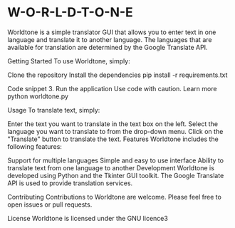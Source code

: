 # W-O-R-L-D-T-O-N-E

Worldtone is a simple translator GUI that allows you to enter text in one language and translate it to another language. The languages that are available for translation are determined by the Google Translate API.

Getting Started
To use Worldtone, simply:

Clone the repository
Install the dependencies
pip install -r requirements.txt

Code snippet
3. Run the application
Use code with caution. Learn more
python worldtone.py

Usage
To translate text, simply:

Enter the text you want to translate in the text box on the left.
Select the language you want to translate to from the drop-down menu.
Click on the "Translate" button to translate the text.
Features
Worldtone includes the following features:

Support for multiple languages
Simple and easy to use interface
Ability to translate text from one language to another
Development
Worldtone is developed using Python and the Tkinter GUI toolkit. The Google Translate API is used to provide translation services.

Contributing
Contributions to Worldtone are welcome. Please feel free to open issues or pull requests.

License
Worldtone is licensed under the GNU licence3


